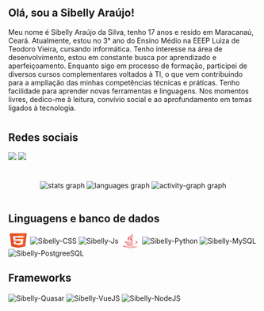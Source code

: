 ## Olá, sou a Sibelly Araújo!

Meu nome é Sibelly Araújo da Silva, tenho 17 anos e resido em Maracanaú, Ceará. Atualmente, estou no 3° ano do Ensino Médio na EEEP Luiza de Teodoro Vieira, cursando informática. Tenho interesse na área de desenvolvimento, estou em constante busca por aprendizado e aperfeiçoamento. Enquanto sigo em processo de formação, participei de diversos cursos complementares voltados à TI, o que vem contribuindo para a ampliação das minhas competências técnicas e práticas. Tenho facilidade para aprender novas ferramentas e linguagens. Nos momentos livres, dedico-me à leitura, convívio social e ao aprofundamento em temas ligados à tecnologia.

#
<h2>Redes sociais</h2>

<div> 
  <a href="https://www.instagram.com/sibellyaraujo31/" target="_blank"><img src="https://img.shields.io/badge/-Instagram-%23E4405F?style=for-the-badge&logo=instagram&logoColor=white" target="_blank"></a>
  <a href="https://www.linkedin.com/in/sibelly-ara%C3%BAjo-771a34333/" target="_blank"><img src="https://img.shields.io/badge/-LinkedIn-%230077B5?style=for-the-badge&logo=linkedin&logoColor=white" target="_blank"></a> 
</div>

#
<div align="center">
  <img src="https://github-readme-stats.vercel.app/api?username=SibellyAraujo451&hide_title=false&hide_rank=false&show_icons=true&include_all_commits=true&count_private=true&disable_animations=false&theme=aura&locale=pt-br&hide_border=false&order=1" height="140" alt="stats graph"/>
  <img src="https://github-readme-stats.vercel.app/api/top-langs?username=SibellyAraujo451&locale=pt-br&hide_title=false&layout=compact&card_width=320&langs_count=5&theme=aura&hide_border=false&order=2" height="140" alt="languages graph"/>
  <img src="https://github-readme-activity-graph.vercel.app/graph?username=SibellyAraujo451&radius=16&theme=nightowl&area=true&order=5" height="290" alt="activity-graph graph"  />
</div>


<div style="display: inline_block"><br>

  <h2>Linguagens e banco de dados</h2>
  <img align="center" alt="Sibelly-HTML" height="30" width="40" src="https://raw.githubusercontent.com/devicons/devicon/master/icons/html5/html5-original.svg">
  <img align="center" alt="Sibelly-CSS" height="30" width="40" src="https://cdn.jsdelivr.net/gh/devicons/devicon@latest/icons/css3/css3-original.svg">
  <img align="center" alt="Sibelly-Js" height="30" width="40" src="https://cdn.jsdelivr.net/gh/devicons/devicon@latest/icons/javascript/javascript-original.svg">
  <img align="center" alt="Sibelly-Java" height="30" width="40" src="https://raw.githubusercontent.com/devicons/devicon/master/icons/java/java-plain.svg">
  <img align="center" alt="Sibelly-Python" height="30" width="40" src="https://cdn.jsdelivr.net/gh/devicons/devicon@latest/icons/python/python-original.svg">
  <img align="center" alt="Sibelly-MySQL" height="30" width="40" src="https://cdn.jsdelivr.net/gh/devicons/devicon@latest/icons/mysql/mysql-original.svg"> 
  <img align="center" alt="Sibelly-PostgreeSQL" height="30" width="40" src="https://cdn.jsdelivr.net/gh/devicons/devicon@latest/icons/postgresql/postgresql-original.svg">

  <h2>Frameworks</h2>
   <img align="center" alt="Sibelly-Quasar" height="30" width="40" src="https://cdn.jsdelivr.net/gh/devicons/devicon@latest/icons/quasar/quasar-original.svg">
   <img align="center" alt="Sibelly-VueJS" height="30" width="40" src="https://cdn.jsdelivr.net/gh/devicons/devicon@latest/icons/vuejs/vuejs-original.svg">
   <img align="center" alt="Sibelly-NodeJS" height="30" width="40" src="https://cdn.jsdelivr.net/gh/devicons/devicon@latest/icons/nodejs/nodejs-original.svg">
  
</div>

